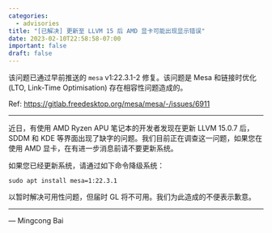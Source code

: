 ```yaml
---
categories:
  - advisories
title: "[已解决] 更新至 LLVM 15 后 AMD 显卡可能出现显示错误"
date: 2023-02-10T22:58:58-07:00
important: false
draft: false
---
```


该问题已通过早前推送的 `mesa` v1:22.3.1-2 修复。该问题是 Mesa 和链接时优化 (LTO, Link-Time Optimisation) 存在相容性问题造成的。

Ref: https://gitlab.freedesktop.org/mesa/mesa/-/issues/6911

---

近日，有使用 AMD Ryzen APU 笔记本的开发者发现在更新 LLVM 15.0.7 后，SDDM 和 KDE 等界面出现了缺字的问题。我们目前正在调查这一问题，如果您在使用 AMD 显卡，在有进一步消息前请不要更新系统。

如果您已经更新系统，请通过如下命令降级系统：

```
sudo apt install mesa=1:22.3.1
```

以暂时解决可用性问题，但届时 GL 将不可用。我们为此造成的不便表示歉意。

---

— Mingcong Bai
